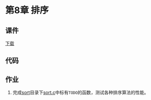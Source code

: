 # 第8章 排序

## 课件

[下载](https://github.com/hanjianwei/datastructure/raw/master/chap8/chap8.ppt)

## 代码

## 作业

1. 完成[sort](./sort)目录下[sort.c](./sort/sort.c)中标有`TODO`的函数，测试各种排序算法的性能。
